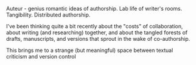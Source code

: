 Auteur - genius romantic ideas of authorship.
Lab life of writer's rooms.
Tangibility.
Distributed authorship.




I've been thinking quite a bit recently about the "costs" of collaboration, about writing (and researching) together, and about the tangled forests of drafts, manuscripts, and versions that sprout in the wake of co-authorship.

This brings me to a strange (but meaningful) space between textual criticism and version control
